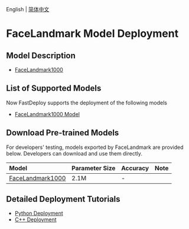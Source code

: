 English | [简体中文](README_CN.md)
# FaceLandmark Model Deployment

## Model Description

- [FaceLandmark1000](https://github.com/Single430/FaceLandmark1000/tree/1a951b6)

## List of Supported Models

Now FastDeploy supports the deployment of the following models

- [FaceLandmark1000 Model](https://github.com/Single430/FaceLandmark1000)

## Download Pre-trained Models

For developers' testing, models exported by FaceLandmark are provided below. Developers can download and use them directly. 

| Model                                                               | Parameter Size    | Accuracy    | Note |
|:---------------------------------------------------------------- |:----- |:----- | :------ |
| [FaceLandmark1000](https://bj.bcebos.com/paddlehub/fastdeploy/FaceLandmark1000.onnx) | 2.1M | - |


## Detailed Deployment Tutorials

- [Python Deployment](python)
- [C++ Deployment](cpp)
